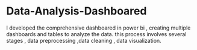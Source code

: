 # Data-Analysis-Dashboared
I developed the comprehensive dashboared in power bi , creating multiple dashboards and tables to analyze the data. this process involves  several stages , data preprocessing ,data cleaning , data visualization.
